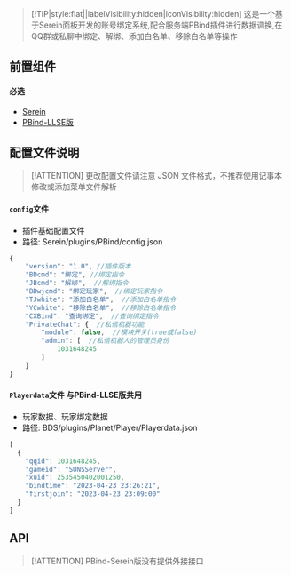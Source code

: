 > [!TIP|style:flat||labelVisibility:hidden|iconVisibility:hidden] 这是一个基于Serein面板开发的账号绑定系统,配合服务端PBind插件进行数据调换,在QQ群或私聊中绑定、解绑、添加白名单、移除白名单等操作

## 前置组件
#### 必选
- [Serein](https://serein.cc/)
- [PBind-LLSE版](https://www.minebbs.com/resources/pbind.4211/)

## 配置文件说明

> [!ATTENTION] 更改配置文件请注意 JSON 文件格式，不推荐使用记事本修改或添加菜单文件解析

#### `config`文件

- 插件基础配置文件
- 路径: Serein/plugins/PBind/config.json
```js
{
    "version": "1.0", //插件版本
    "BDcmd": "绑定", //绑定指令
    "JBcmd": "解绑",  //解绑指令
    "BDwjcmd": "绑定玩家",  //绑定玩家指令
    "TJwhite": "添加白名单",  //添加白名单指令
    "YCwhite": "移除白名单",  //移除白名单指令
    "CXBind": "查询绑定",  //查询绑定指令
    "PrivateChat": {  //私信机器功能
        "module": false,  //模块开关(true或false)
        "admin": [  //私信机器人的管理员身份
            1031648245
        ]
    }
}
```

#### `Playerdata`文件 与PBind-LLSE版共用

- 玩家数据、玩家绑定数据
- 路径: BDS/plugins/Planet/Player/Playerdata.json
```js
[
  {
    "qqid": 1031648245,
    "gameid": "SUNSServer",
    "xuid": 2535450402001250,
    "bindtime": "2023-04-23 23:26:21",
    "firstjoin": "2023-04-23 23:09:00"
  }
]
```

## API

> [!ATTENTION] PBind-Serein版没有提供外接接口